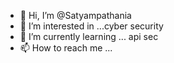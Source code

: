 - 👋 Hi, I’m @Satyampathania
- 👀 I’m interested in ...cyber security 
- 🌱 I’m currently learning ... api sec
- 📫 How to reach me ...

<!---
Satyampathania/Satyampathania is a ✨ special ✨ repository because its `README.md` (this file) appears on your GitHub profile.
You can click the Preview link to take a look at your changes.
--->
